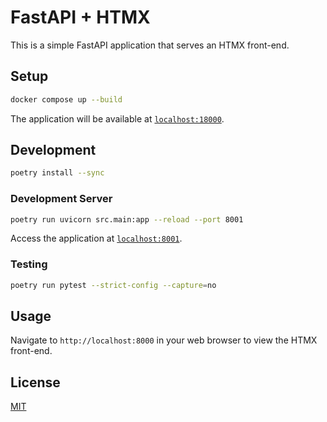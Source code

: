# FastAPI + HTMX

This is a simple FastAPI application that serves an HTMX front-end.

## Setup

```bash
docker compose up --build
```

The application will be available at [`localhost:18000`](http://localhost:18000).

## Development

```bash
poetry install --sync
```

### Development Server

```bash
poetry run uvicorn src.main:app --reload --port 8001
```

Access the application at [`localhost:8001`](http://localhost:8001).

### Testing

```bash
poetry run pytest --strict-config --capture=no
```

## Usage

Navigate to `http://localhost:8000` in your web browser to view the HTMX front-end.

## License

[MIT](https://choosealicense.com/licenses/mit/)
